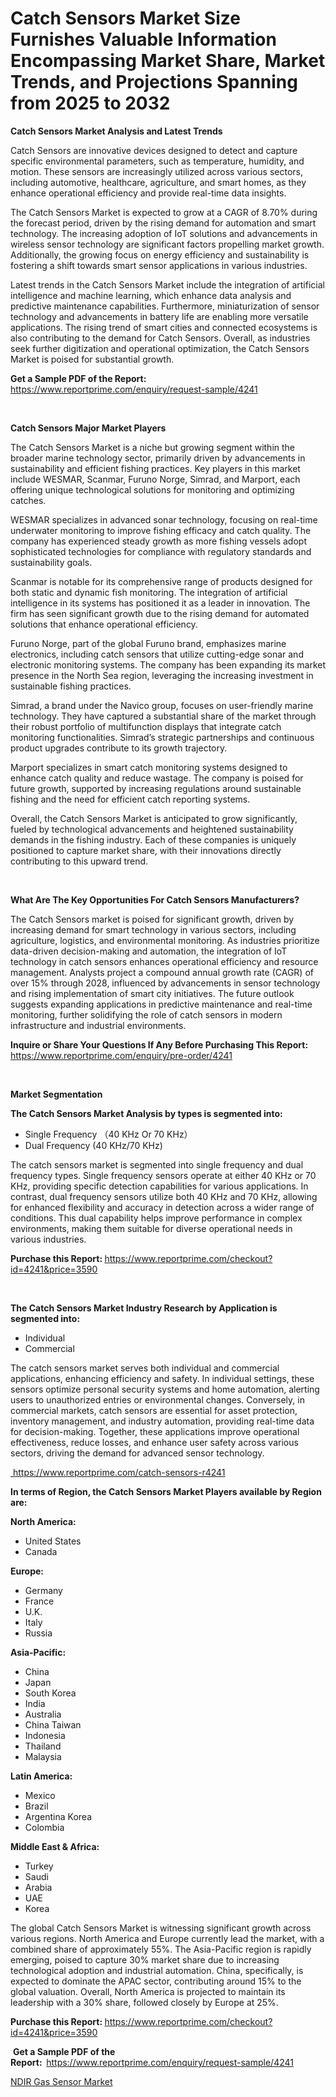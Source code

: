<p><h1>Catch Sensors Market Size Furnishes Valuable Information Encompassing Market Share, Market Trends, and Projections Spanning from 2025 to 2032</h1></p><p><strong>Catch Sensors Market Analysis and Latest Trends</strong></p>
<p><p>Catch Sensors are innovative devices designed to detect and capture specific environmental parameters, such as temperature, humidity, and motion. These sensors are increasingly utilized across various sectors, including automotive, healthcare, agriculture, and smart homes, as they enhance operational efficiency and provide real-time data insights.</p><p>The Catch Sensors Market is expected to grow at a CAGR of 8.70% during the forecast period, driven by the rising demand for automation and smart technology. The increasing adoption of IoT solutions and advancements in wireless sensor technology are significant factors propelling market growth. Additionally, the growing focus on energy efficiency and sustainability is fostering a shift towards smart sensor applications in various industries.</p><p>Latest trends in the Catch Sensors Market include the integration of artificial intelligence and machine learning, which enhance data analysis and predictive maintenance capabilities. Furthermore, miniaturization of sensor technology and advancements in battery life are enabling more versatile applications. The rising trend of smart cities and connected ecosystems is also contributing to the demand for Catch Sensors. Overall, as industries seek further digitization and operational optimization, the Catch Sensors Market is poised for substantial growth.</p></p>
<p><strong>Get a Sample PDF of the Report:&nbsp;</strong> <a href="https://www.reportprime.com/enquiry/request-sample/4241?utm_campaign=3220&utm_medium=2&utm_source=Github&utm_content=ia&utm_term=19032025&utm_id=catch-sensors">https://www.reportprime.com/enquiry/request-sample/4241</a></p>
<p>&nbsp;</p>
<p><strong>Catch Sensors Major Market Players</strong></p>
<p><p>The Catch Sensors Market is a niche but growing segment within the broader marine technology sector, primarily driven by advancements in sustainability and efficient fishing practices. Key players in this market include WESMAR, Scanmar, Furuno Norge, Simrad, and Marport, each offering unique technological solutions for monitoring and optimizing catches.</p><p>WESMAR specializes in advanced sonar technology, focusing on real-time underwater monitoring to improve fishing efficacy and catch quality. The company has experienced steady growth as more fishing vessels adopt sophisticated technologies for compliance with regulatory standards and sustainability goals. </p><p>Scanmar is notable for its comprehensive range of products designed for both static and dynamic fish monitoring. The integration of artificial intelligence in its systems has positioned it as a leader in innovation. The firm has seen significant growth due to the rising demand for automated solutions that enhance operational efficiency.</p><p>Furuno Norge, part of the global Furuno brand, emphasizes marine electronics, including catch sensors that utilize cutting-edge sonar and electronic monitoring systems. The company has been expanding its market presence in the North Sea region, leveraging the increasing investment in sustainable fishing practices.</p><p>Simrad, a brand under the Navico group, focuses on user-friendly marine technology. They have captured a substantial share of the market through their robust portfolio of multifunction displays that integrate catch monitoring functionalities. Simrad’s strategic partnerships and continuous product upgrades contribute to its growth trajectory.</p><p>Marport specializes in smart catch monitoring systems designed to enhance catch quality and reduce wastage. The company is poised for future growth, supported by increasing regulations around sustainable fishing and the need for efficient catch reporting systems.</p><p>Overall, the Catch Sensors Market is anticipated to grow significantly, fueled by technological advancements and heightened sustainability demands in the fishing industry. Each of these companies is uniquely positioned to capture market share, with their innovations directly contributing to this upward trend.</p></p>
<p>&nbsp;</p>
<p><strong>What Are The Key Opportunities For Catch Sensors Manufacturers?</strong></p>
<p><p>The Catch Sensors market is poised for significant growth, driven by increasing demand for smart technology in various sectors, including agriculture, logistics, and environmental monitoring. As industries prioritize data-driven decision-making and automation, the integration of IoT technology in catch sensors enhances operational efficiency and resource management. Analysts project a compound annual growth rate (CAGR) of over 15% through 2028, influenced by advancements in sensor technology and rising implementation of smart city initiatives. The future outlook suggests expanding applications in predictive maintenance and real-time monitoring, further solidifying the role of catch sensors in modern infrastructure and industrial environments.</p></p>
<p><strong>Inquire or Share Your Questions If Any Before Purchasing This Report:</strong> <a href="https://www.reportprime.com/enquiry/pre-order/4241?utm_campaign=3220&utm_medium=2&utm_source=Github&utm_content=ia&utm_term=19032025&utm_id=catch-sensors">https://www.reportprime.com/enquiry/pre-order/4241</a></p>
<p>&nbsp;</p>
<p><strong>Market Segmentation</strong></p>
<p><strong>The Catch Sensors Market Analysis by types is segmented into:</strong></p>
<p><ul><li>Single Frequency （40 KHz Or 70 KHz）</li><li>Dual Frequency (40 KHz/70 KHz)</li></ul></p>
<p><p>The catch sensors market is segmented into single frequency and dual frequency types. Single frequency sensors operate at either 40 KHz or 70 KHz, providing specific detection capabilities for various applications. In contrast, dual frequency sensors utilize both 40 KHz and 70 KHz, allowing for enhanced flexibility and accuracy in detection across a wider range of conditions. This dual capability helps improve performance in complex environments, making them suitable for diverse operational needs in various industries.</p></p>
<p><strong>Purchase this Report:&nbsp;</strong><a href="https://www.reportprime.com/checkout?id=4241&price=3590&utm_campaign=3220&utm_medium=2&utm_source=Github&utm_content=ia&utm_term=19032025&utm_id=catch-sensors">https://www.reportprime.com/checkout?id=4241&price=3590</a></p>
<p>&nbsp;</p>
<p><strong>The Catch Sensors Market Industry Research by Application is segmented into:</strong></p>
<p><ul><li>Individual</li><li>Commercial</li></ul></p>
<p><p>The catch sensors market serves both individual and commercial applications, enhancing efficiency and safety. In individual settings, these sensors optimize personal security systems and home automation, alerting users to unauthorized entries or environmental changes. Conversely, in commercial markets, catch sensors are essential for asset protection, inventory management, and industry automation, providing real-time data for decision-making. Together, these applications improve operational effectiveness, reduce losses, and enhance user safety across various sectors, driving the demand for advanced sensor technology.</p></p>
<p><a href="https://www.reportprime.com/catch-sensors-r4241?utm_campaign=3220&utm_medium=2&utm_source=Github&utm_content=ia&utm_term=19032025&utm_id=catch-sensors">&nbsp;https://www.reportprime.com/catch-sensors-r4241</a></p>
<p><strong>In terms of Region, the Catch Sensors Market Players available by Region are:</strong></p>
<p>
    <p> <strong> North America: </strong>
        <ul>
            <li>United States</li>
            <li>Canada</li>
        </ul>
        </p> 
    <p> <strong> Europe: </strong>
        <ul>
            <li>Germany</li>
            <li>France</li>
            <li>U.K.</li>
            <li>Italy</li>
            <li>Russia</li>
        </ul>
        </p> 
    <p> <strong> Asia-Pacific: </strong>
        <ul>
            <li>China</li>
            <li>Japan</li>
            <li>South Korea</li>
            <li>India</li>
            <li>Australia</li>
            <li>China Taiwan</li>
            <li>Indonesia</li>
            <li>Thailand</li>
            <li>Malaysia</li>
        </ul>
        </p> 
    <p> <strong> Latin America: </strong>
        <ul>
            <li>Mexico</li>
            <li>Brazil</li>
            <li>Argentina Korea</li>
            <li>Colombia</li>
        </ul>
        </p> 
    <p> <strong> Middle East & Africa: </strong>
        <ul>
            <li>Turkey</li>
            <li>Saudi</li>
            <li>Arabia</li>
            <li>UAE</li>
            <li>Korea</li>
        </ul>
    </p>
    </p>
<p><p>The global Catch Sensors Market is witnessing significant growth across various regions. North America and Europe currently lead the market, with a combined share of approximately 55%. The Asia-Pacific region is rapidly emerging, poised to capture 30% market share due to increasing technological adoption and industrial automation. China, specifically, is expected to dominate the APAC sector, contributing around 15% to the global valuation. Overall, North America is projected to maintain its leadership with a 30% share, followed closely by Europe at 25%.</p></p>
<p><strong>Purchase this Report: </strong><a href="https://www.reportprime.com/checkout?id=4241&price=3590&utm_campaign=3220&utm_medium=2&utm_source=Github&utm_content=ia&utm_term=19032025&utm_id=catch-sensors">https://www.reportprime.com/checkout?id=4241&price=3590</a></p>
<p>&nbsp;<strong>Get a Sample PDF of the Report:&nbsp;&nbsp;</strong><a href="https://www.reportprime.com/enquiry/request-sample/4241?utm_campaign=3220&utm_medium=2&utm_source=Github&utm_content=ia&utm_term=19032025&utm_id=catch-sensors">https://www.reportprime.com/enquiry/request-sample/4241</a></p>
<p><strong></strong></p>
<p><p><a href="https://github.com/kabotcaddoub/Market-Research-Report-List-1/blob/main/ndir-gas-sensor-market.md?utm_campaign=3220&utm_medium=2&utm_source=Github&utm_content=ia&utm_term=19032025&utm_id=catch-sensors">NDIR Gas Sensor Market</a></p></p>